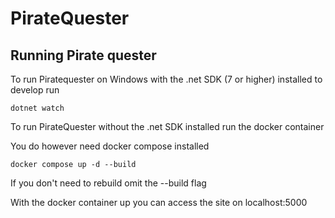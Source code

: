 # PirateQuester

## Running Pirate quester
To run Piratequester on Windows with the .net SDK (7 or higher) installed to develop run
```
dotnet watch
```
To run PirateQuester without the .net SDK installed run the docker container

You do however need docker compose installed
```
docker compose up -d --build
```
If you don't need to rebuild omit the --build flag

With the docker container up you can access the site on localhost:5000

